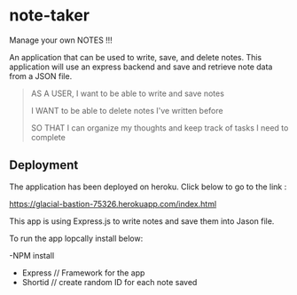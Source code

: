 # note-taker

Manage your own NOTES !!! 

An application that can be used to write, save, and delete notes. This application will use an express backend and save and retrieve note data from a JSON file.

> AS A USER, I want to be able to write and save notes
>
> I WANT to be able to delete notes I've written before
>
> SO THAT I can organize my thoughts and keep track of tasks I need to complete

## Deployment 

The application has been deployed on heroku. Click below to go to the link : 

https://glacial-bastion-75326.herokuapp.com/index.html


This app is using Express.js to write notes and save them into Jason file. 

To run the app lopcally install below:

-NPM install
- Express // Framework for the app 
- Shortid // create random ID for each note saved 
